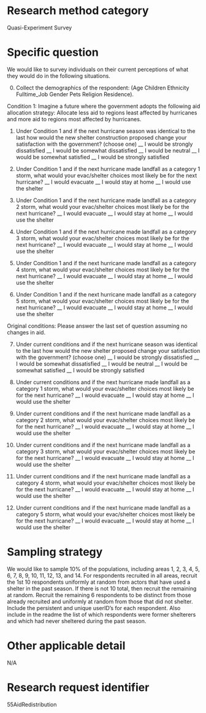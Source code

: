 ﻿# Research method category #
Quasi-Experiment Survey


# Specific question #
We would like to survey individuals on their current perceptions of what they would do in the following situations.


0. Collect the demographics of the respondent: (Age Children Ethnicity Fulltime_Job Gender Pets Religion Residence).


Condition 1: Imagine a future where the government adopts the following aid allocation strategy: Allocate less aid to regions least affected by hurricanes and more aid to regions most affected by hurricanes.


1. Under Condition 1 and if the next hurricane season was identical to the last how would the new shelter construction proposed change your satisfaction with the government? (choose one)
__ I would be strongly dissatisfied
__ I would be somewhat dissatisfied
__ I would be neutral
__ I would be somewhat satisfied
__ I would be strongly satisfied


2. Under Condition 1 and if the next hurricane made landfall as a category 1 storm, what would your evac/shelter choices most likely be for the next hurricane?
__ I would evacuate
__ I would stay at home
__ I would use the shelter


3. Under Condition 1 and if the next hurricane made landfall as a category 2 storm, what would your evac/shelter choices most likely be for the next hurricane?
__ I would evacuate
__ I would stay at home
__ I would use the shelter


4. Under Condition 1 and if the next hurricane made landfall as a category 3 storm, what would your evac/shelter choices most likely be for the next hurricane?
__ I would evacuate
__ I would stay at home
__ I would use the shelter


5. Under Condition 1 and if the next hurricane made landfall as a category 4 storm, what would your evac/shelter choices most likely be for the next hurricane?
__ I would evacuate
__ I would stay at home
__ I would use the shelter


6. Under Condition 1 and if the next hurricane made landfall as a category 5 storm, what would your evac/shelter choices most likely be for the next hurricane?
__ I would evacuate
__ I would stay at home
__ I would use the shelter


Original conditions: Please answer the last set of question assuming no changes in aid.


7. Under current conditions and if the next hurricane season was identical to the last how would the new shelter proposed change your satisfaction with the government? (choose one)
__ I would be strongly dissatisfied
__ I would be somewhat dissatisfied
__ I would be neutral
__ I would be somewhat satisfied
__ I would be strongly satisfied


8. Under current conditions and if the next hurricane made landfall as a category 1 storm, what would your evac/shelter choices most likely be for the next hurricane?
__ I would evacuate
__ I would stay at home
__ I would use the shelter


9. Under current conditions and if the next hurricane made landfall as a category 2 storm, what would your evac/shelter choices most likely be for the next hurricane?
__ I would evacuate
__ I would stay at home
__ I would use the shelter


10. Under current conditions and if the next hurricane made landfall as a category 3 storm, what would your evac/shelter choices most likely be for the next hurricane?
__ I would evacuate
__ I would stay at home
__ I would use the shelter


11. Under current conditions and if the next hurricane made landfall as a category 4 storm, what would your evac/shelter choices most likely be for the next hurricane?
__ I would evacuate
__ I would stay at home
__ I would use the shelter


12. Under current conditions and if the next hurricane made landfall as a category 5 storm, what would your evac/shelter choices most likely be for the next hurricane?
__ I would evacuate
__ I would stay at home
__ I would use the shelter


# Sampling strategy #
We would like to sample 10% of the populations, including areas 1, 2, 3, 4, 5, 6, 7, 8, 9, 10, 11, 12, 13, and 14. 
For respondents recruited in all areas, recruit the 1st 10 respondents uniformly at random from actors that have used a shelter in the past season. If there is not 10 total, then recruit the remaining at random. Recruit the remaining 6 respondents to be distinct from those already recruited and uniformly at random from those that did not shelter. Include the persistent and unique userID’s for each respondent. Also include in the readme the list of which respondents were former shelterers and which had never sheltered during the past season. 


# Other applicable detail #
N/A


# Research request identifier #
55AidRedistribution